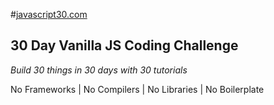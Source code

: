 
#[javascript30.com](https://javascript30.com/)

## 30 Day Vanilla JS Coding Challenge

*Build 30 things in 30 days with 30 tutorials*

No Frameworks | No Compilers | No Libraries | No Boilerplate
